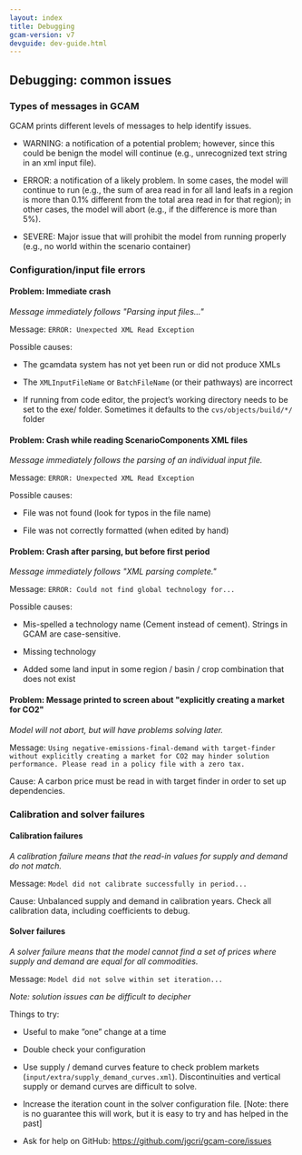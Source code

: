 ```yaml
---
layout: index
title: Debugging
gcam-version: v7
devguide: dev-guide.html
---
```

## Debugging: common issues

### Types of messages in GCAM  
GCAM prints different levels of messages to help identify issues.  

* WARNING: a notification of a potential problem; however, since this could be benign the model will continue (e.g., unrecognized text string in an xml input file).
 
* ERROR: a notification of a likely problem. In some cases, the model will continue to run (e.g., the sum of area read in for all land leafs in a region is more than 0.1% different from the total area read in for that region); in other cases, the model will abort (e.g., if the difference is more than 5%).

* SEVERE: Major issue that will prohibit the model from running properly (e.g., no world within the scenario container)

### Configuration/input file errors

#### Problem: Immediate crash
_Message immediately follows "Parsing input files..."_

Message: `ERROR: Unexpected XML Read Exception` 

Possible causes: 

* The gcamdata system has not yet been run or did not produce XMLs

* The `XMLInputFileName` or `BatchFileName` (or their pathways) are incorrect

* If running from code editor, the project’s working directory needs to be set to the exe/ folder. Sometimes it defaults to the `cvs/objects/build/*/` folder


#### Problem: Crash while reading ScenarioComponents XML files
_Message immediately follows the parsing of an individual input file._

Message: `ERROR: Unexpected XML Read Exception`

Possible causes: 

* File was not found (look for typos in the file name)

* File was not correctly formatted (when edited by hand)


#### Problem: Crash after parsing, but before first period
_Message immediately follows "XML parsing complete."_

Message: `ERROR: Could not find global technology for...`

Possible causes:  

* Mis-spelled a technology name (Cement instead of cement). Strings in GCAM are case-sensitive.

* Missing technology

* Added some land input in some region / basin / crop combination that does not exist

#### Problem: Message printed to screen about "explicitly creating a market for CO2"
_Model will not abort, but will have problems solving later._

Message: `Using negative-emissions-final-demand with target-finder without explicitly creating a market for CO2 may hinder solution performance. Please read in a policy file with a zero tax.`

Cause: A carbon price must be read in with target finder in order to set up dependencies.

### Calibration and solver failures

#### Calibration failures
_A calibration failure means that the read-in values for supply and demand do not match._

Message: `Model did not calibrate successfully in period...`

Cause: Unbalanced supply and demand in calibration years. Check all calibration data, including coefficients to debug. 

#### Solver failures
_A solver failure means that the model cannot find a set of prices where supply and demand are equal for all commodities._

Message: `Model did not solve within set iteration...`

_Note: solution issues can be difficult to decipher_

Things to try: 

* Useful to make ”one” change at a time

* Double check your configuration

* Use supply / demand curves feature to check problem markets (`input/extra/supply_demand_curves.xml`). Discontinuities and vertical supply or demand curves are difficult to solve. 

* Increase the iteration count in the solver configuration file. [Note: there is no guarantee this will work, but it is easy to try and has helped in the past]

* Ask for help on GitHub: https://github.com/jgcri/gcam-core/issues



